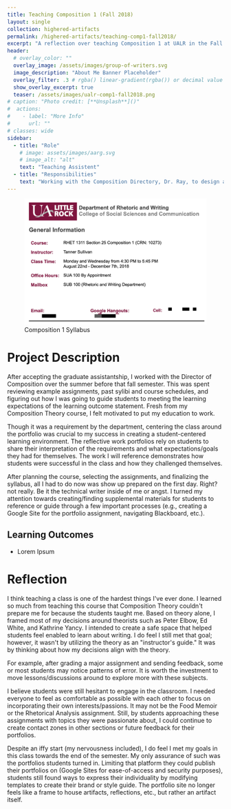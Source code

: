 ```yaml
---
title: Teaching Composition 1 (Fall 2018)
layout: single
collection: highered-artifacts
permalink: /highered-artifacts/teaching-comp1-fall2018/
excerpt: "A reflection over teaching Composition 1 at UALR in the Fall of 2018."
header:
  # overlay_color: ""
  overlay_image: /assets/images/group-of-writers.svg
  image_description: "About Me Banner Placeholder"
  overlay_filter: .3 # rgba() linear-gradient(rgba()) or decimal value for black
  show_overlay_excerpt: true
  teaser: /assets/images/ualr-comp1-fall2018.png
# caption: "Photo credit: [**Unsplash**]()"
#  actions:
#    - label: "More Info"
#      url: ""
# classes: wide
sidebar:
  - title: "Role"
    # image: assets/images/aarg.svg
    # image_alt: "alt"
    text: "Teaching Assistent"
  - title: "Responsibilities"
    text: "Working with the Composition Directory, Dr. Ray, to design and teach a Comp 1 course."
---
```


<figure>
  <img src="/assets/images/ualr-comp1-fall2018.png">
  <figcaption>Composition 1 Syllabus</figcaption>
</figure>

# Project Description

After accepting the graduate assistantship, I worked with the Director of Composition over the summer before that fall semester. This was spent reviewing example assignments, past sylibi and course schedules, and figuring out how I was going to guide students to meeting the learning expectations of the learning outcome statement. Fresh from my Composition Theory course, I felt motivated to put my education to work.

Though it was a requirement by the department, centering the class around the portfolio was crucial to my success in creating a student-centered learning environment. The reflective work portfolios rely on students to share their interpretation of the requirements and what expectations/goals they had for themselves. The work I will reference demonstrates how students were successful in the class and how they challenged themselves.

After planning the course, selecting the assignments, and finalizing the syllabus, all I had to do now was show up prepared on the first day. Right? not really. Be it the technical writer inside of me or angst. I turned my attention towards creating/finding supplemental materials for students to reference or guide through a few important processes (e.g., creating a Google Site for the portfolio assignment, navigating Blackboard, etc.).

## Learning Outcomes

- Lorem Ipsum


# Reflection

I think teaching a class is one of the hardest things I've ever done. I learned so much from teaching this course that Composition Theory couldn't prepare me for because the students taught me. Based on theory alone, I framed most of my decisions around theorists such as Peter Elbow, Ed White, and Kathrine Yancy. I intended to create a safe space that helped students feel enabled to learn about writing. I do feel I still met that goal; however, it wasn't by utilizing the theory as an "instructor's guide." It was by thinking about how my decisions align with the theory.

For example, after grading a major assignment and sending feedback, some or most students may notice patterns of error. It is worth the investment to move lessons/discussions around to explore more with these subjects.

I believe students were still hesitant to engage in the classroom. I needed everyone to feel as comfortable as possible with each other to focus on incorporating their own interests/passions. It may not be the Food Memoir or the Rhetorical Analysis assignment. Still, by students approaching these assignments with topics they were passionate about, I could continue to create contact zones in other sections or future feedback for their portfolios.

Despite an iffy start (my nervousness included), I do feel I met my goals in this class towards the end of the semester. My only assurance of such was the portfolios students turned in. Limiting that platform they could publish their portfolios on (Google Sites for ease-of-access and security purposes), students still found ways to express their individuality by modifying templates to create their brand or style guide. The portfolio site no longer feels like a frame to house artifacts, reflections, etc., but rather an artifact itself.
